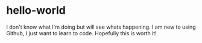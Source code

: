 # hello-world
I don't know what I'm doing but will see whats happening.
I am new to using Github, I just want to learn to code. Hopefully this is worth it!

